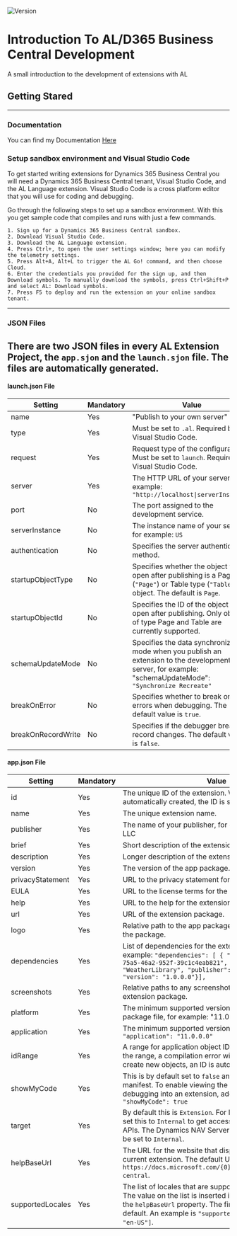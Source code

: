 ![Version](https://img.shields.io/badge/Version-Oct2018-blue.svg)
# Introduction To AL/D365 Business Central Development
A small introduction to the development of extensions with AL

## Getting Stared
****
### Documentation

You can find my Documentation [Here](https://introductiontoal.readthedocs.io/en/latest/)

### Setup sandbox environment and Visual Studio Code
To get started writing extensions for Dynamics 365 Business Central you will need a Dynamics 365 Business Central tenant, Visual Studio Code, and the AL Language extension. Visual Studio Code is a cross platform editor that you will use for coding and debugging.

Go through the following steps to set up a sandbox environment. With this you get sample code that compiles and runs with just a few commands.
```
1. Sign up for a Dynamics 365 Business Central sandbox.
2. Download Visual Studio Code.
3. Download the AL Language extension.
4. Press Ctrl+, to open the user settings window; here you can modify the telemetry settings.
5. Press Alt+A, Alt+L to trigger the AL Go! command, and then choose Cloud.
6. Enter the credentials you provided for the sign up, and then Download symbols. To manually download the symbols, press Ctrl+Shift+P and select AL: Download symbols.
7. Press F5 to deploy and run the extension on your online sandbox tenant.
```
______
### JSON Files
There are two JSON files in every AL Extension Project, the ```app.sjon``` and the ```launch.sjon``` file. The files are automatically generated.
----------
#### launch.json File
| Setting       | Mandatory | Value |
| ------------- | --------- | ----- |
| name          | Yes       |"Publish to your own server"|
| type          | Yes       |Must be set to ```.al```. Required by Visual Studio Code.|
| request       | Yes       |Request type of the configuration. Must be set to ```launch```. Required by Visual Studio Code.|
| server        | Yes       |The HTTP URL of your server, for example: ```"http://localhost\|serverInstance"```|
| port          | No        |The port assigned to the development service.|
| serverInstance| No        |The instance name of your server, for example: ```US```|
| authentication| No        |Specifies the server authentication method.|
| startupObjectType| No     |Specifies whether the object to open after publishing is a Page type (```"Page"```) or Table type (```"Table"```) object. The default is ```Page```.|
| startupObjectId| No|Specifies the ID of the object to open after publishing. Only objects of type Page and Table are currently supported.|
| schemaUpdateMode| No      |Specifies the data synchronization mode when you publish an extension to the development server, for example: "schemaUpdateMode": ```"Synchronize Recreate"```|
| breakOnError  | No|Specifies whether to break on errors when debugging. The default value is ```true```.|
| breakOnRecordWrite| No|Specifies if the debugger breaks on record changes. The default value is ```false```.|

#### app.json File
| Setting       | Mandatory | Value |
| ------------- | --------- | ----- |
| id            | Yes       |The unique ID of the extension. When app.json file is automatically created, the ID is set to a new GUID value.|
| name          | Yes       |The unique extension name.|
| publisher       | Yes       |The name of your publisher, for example: NAV Partner, LLC|
| brief       | Yes       |Short description of the extension.|
| description       | Yes       |Longer description of the extension.|
| version       | Yes       |The version of the app package.|
| privacyStatement       | Yes       |URL to the privacy statement for the extension.|
| EULA       | Yes       |URL to the license terms for the extension.|
| help       | Yes       |URL to the help for the extension.|
| url       | Yes       |URL of the extension package.|
| logo       | Yes       |Relative path to the app package logo from the root of the package.|
| dependencies       | Yes       |List of dependencies for the extension package. For example: ```"dependencies": [ { "appId": "4805fd15-75a5-46a2-952f-39c1c4eab821", "name": "WeatherLibrary", "publisher": "Microsoft", "version": "1.0.0.0"}],```|
| screenshots       | Yes       |Relative paths to any screenshots that should be in the extension package.|
| platform       | Yes       |The minimum supported version of the platform symbol package file, for example: "11.0.0.0". |
| application       | Yes       |The minimum supported version, for example: ```"application": "11.0.0.0"```|
| idRange       | Yes       |	A range for application object IDs. For all objects outside the range, a compilation error will be raised. When you create new objects, an ID is automatically suggested.|
| showMyCode       | Yes       |This is by default set to ```false``` and not visible in the manifest. To enable viewing the source code when debugging into an extension, add the following setting: ```"showMyCode": true```|
| target       | Yes       |	By default this is ```Extension```. For Dynamics NAV, you can set this to ```Internal``` to get access to otherwise restricted APIs. The Dynamics NAV Server setting must then also be set to ```Internal```.|
| helpBaseUrl       | Yes       |The URL for the website that displays help for the current extension. The default URL is ```https://docs.microsoft.com/{0}/dynamics365/business-central```.|
| supportedLocales       | Yes       |The list of locales that are supported for looking up help. The value on the list is inserted into the URL defined in the ```helpBaseUrl``` property. The first locale on the list is default. An example is ```"supportedLocales": ["da-DK", "en-US"]```.|

